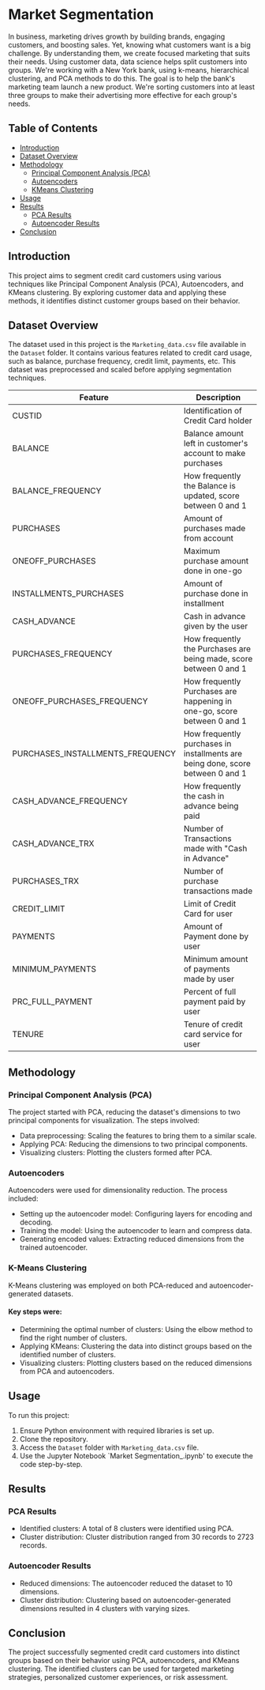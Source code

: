 # Market Segmentation
In business, marketing drives growth by building brands, engaging customers, and boosting sales. Yet, knowing what customers want is a big challenge. By understanding them, we create focused marketing that suits their needs. Using customer data, data science helps split customers into groups. We're working with a New York bank, using k-means, hierarchical clustering, and PCA methods to do this. The goal is to help the bank's marketing team launch a new product. We're sorting customers into at least three groups to make their advertising more effective for each group's needs.
## Table of Contents

- [Introduction](#introduction)
- [Dataset Overview](#dataset-overview)
- [Methodology](#methodology)
  - [Principal Component Analysis (PCA)](#principal-component-analysis-pca)
  - [Autoencoders](#autoencoders)
  - [KMeans Clustering](#kmeans-clustering)
- [Usage](#usage)
- [Results](#results)
  - [PCA Results](#pca-results)
  - [Autoencoder Results](#autoencoder-results)
- [Conclusion](#conclusion)

## Introduction

This project aims to segment credit card customers using various techniques like Principal Component Analysis (PCA), Autoencoders, and KMeans clustering. By exploring customer data and applying these methods, it identifies distinct customer groups based on their behavior.

## Dataset Overview

The dataset used in this project is the `Marketing_data.csv` file available in the `Dataset` folder. It contains various features related to credit card usage, such as balance, purchase frequency, credit limit, payments, etc. This dataset was preprocessed and scaled before applying segmentation techniques.


| Feature                        | Description                                                             |
|--------------------------------|-------------------------------------------------------------------------|
| CUSTID                         | Identification of Credit Card holder                                      |
| BALANCE                        | Balance amount left in customer's account to make purchases                |
| BALANCE_FREQUENCY              | How frequently the Balance is updated, score between 0 and 1              |
| PURCHASES                      | Amount of purchases made from account                                     |
| ONEOFF_PURCHASES               | Maximum purchase amount done in one-go                                    |
| INSTALLMENTS_PURCHASES         | Amount of purchase done in installment                                   |
| CASH_ADVANCE                   | Cash in advance given by the user                                         |
| PURCHASES_FREQUENCY            | How frequently the Purchases are being made, score between 0 and 1        |
| ONEOFF_PURCHASES_FREQUENCY     | How frequently Purchases are happening in one-go, score between 0 and 1   |
| PURCHASES_INSTALLMENTS_FREQUENCY | How frequently purchases in installments are being done, score between 0 and 1 |
| CASH_ADVANCE_FREQUENCY         | How frequently the cash in advance being paid                              |
| CASH_ADVANCE_TRX               | Number of Transactions made with "Cash in Advance"                         |
| PURCHASES_TRX                  | Number of purchase transactions made                                      |
| CREDIT_LIMIT                   | Limit of Credit Card for user                                              |
| PAYMENTS                       | Amount of Payment done by user                                            |
| MINIMUM_PAYMENTS               | Minimum amount of payments made by user                                   |
| PRC_FULL_PAYMENT               | Percent of full payment paid by user                                      |
| TENURE                         | Tenure of credit card service for user                                     |

## Methodology

### Principal Component Analysis (PCA)

The project started with PCA, reducing the dataset's dimensions to two principal components for visualization. The steps involved:

- Data preprocessing: Scaling the features to bring them to a similar scale.
- Applying PCA: Reducing the dimensions to two principal components.
- Visualizing clusters: Plotting the clusters formed after PCA.

### Autoencoders

Autoencoders were used for dimensionality reduction. The process included:

- Setting up the autoencoder model: Configuring layers for encoding and decoding.
- Training the model: Using the autoencoder to learn and compress data.
- Generating encoded values: Extracting reduced dimensions from the trained autoencoder.

### K-Means Clustering

K-Means clustering was employed on both PCA-reduced and autoencoder-generated datasets. 
#### Key steps were:

- Determining the optimal number of clusters: Using the elbow method to find the right number of clusters.
- Applying KMeans: Clustering the data into distinct groups based on the identified number of clusters.
- Visualizing clusters: Plotting clusters based on the reduced dimensions from PCA and autoencoders.

## Usage

To run this project:

1. Ensure Python environment with required libraries is set up.
2. Clone the repository.
3. Access the `Dataset` folder with `Marketing_data.csv` file.
4. Use the Jupyter Notebook `Market Segmentation_.ipynb' to execute the code step-by-step.

## Results

### PCA Results

- Identified clusters: A total of 8 clusters were identified using PCA.
- Cluster distribution: Cluster distribution ranged from 30 records to 2723 records.

### Autoencoder Results

- Reduced dimensions: The autoencoder reduced the dataset to 10 dimensions.
- Cluster distribution: Clustering based on autoencoder-generated dimensions resulted in 4 clusters with varying sizes.

## Conclusion

The project successfully segmented credit card customers into distinct groups based on their behavior using PCA, autoencoders, and KMeans clustering. The identified clusters can be used for targeted marketing strategies, personalized customer experiences, or risk assessment.
